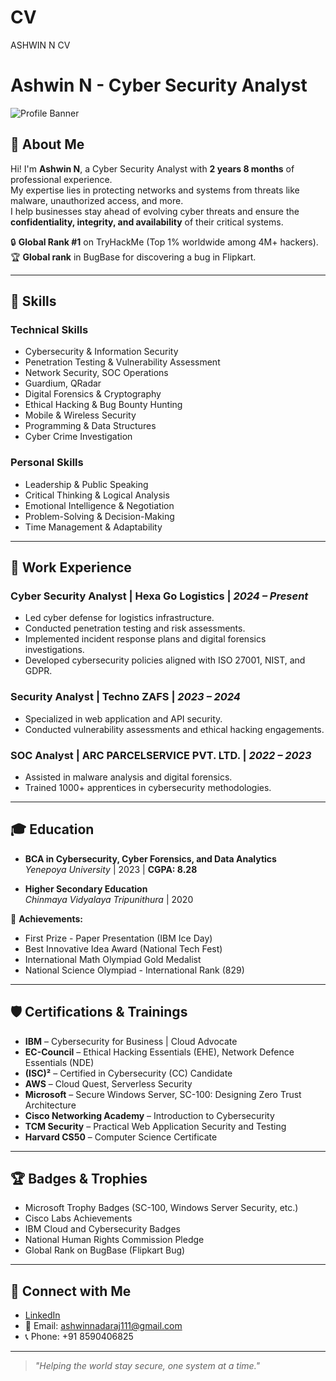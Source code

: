 # CV
ASHWIN N CV

# Ashwin N - Cyber Security Analyst

![Profile Banner](https://via.placeholder.com/1200x300?text=Cyber+Security+Analyst) <!-- Optional: Add a real banner later -->

## 📄 About Me
Hi! I'm **Ashwin N**, a Cyber Security Analyst with **2 years 8 months** of professional experience.  
My expertise lies in protecting networks and systems from threats like malware, unauthorized access, and more.  
I help businesses stay ahead of evolving cyber threats and ensure the **confidentiality, integrity, and availability** of their critical systems.

🔒 **Global Rank #1** on TryHackMe (Top 1% worldwide among 4M+ hackers).  
🏆 **Global rank** in BugBase for discovering a bug in Flipkart.

---

## 🧠 Skills

### Technical Skills
- Cybersecurity & Information Security
- Penetration Testing & Vulnerability Assessment
- Network Security, SOC Operations
- Guardium, QRadar
- Digital Forensics & Cryptography
- Ethical Hacking & Bug Bounty Hunting
- Mobile & Wireless Security
- Programming & Data Structures
- Cyber Crime Investigation

### Personal Skills
- Leadership & Public Speaking
- Critical Thinking & Logical Analysis
- Emotional Intelligence & Negotiation
- Problem-Solving & Decision-Making
- Time Management & Adaptability

---

## 🏢 Work Experience

### Cyber Security Analyst | **Hexa Go Logistics** | *2024 – Present*
- Led cyber defense for logistics infrastructure.
- Conducted penetration testing and risk assessments.
- Implemented incident response plans and digital forensics investigations.
- Developed cybersecurity policies aligned with ISO 27001, NIST, and GDPR.

### Security Analyst | **Techno ZAFS** | *2023 – 2024*
- Specialized in web application and API security.
- Conducted vulnerability assessments and ethical hacking engagements.

### SOC Analyst | **ARC PARCELSERVICE PVT. LTD.** | *2022 – 2023*
- Assisted in malware analysis and digital forensics.
- Trained 1000+ apprentices in cybersecurity methodologies.

---

## 🎓 Education

- **BCA in Cybersecurity, Cyber Forensics, and Data Analytics**  
  *Yenepoya University* | 2023 | **CGPA: 8.28**

- **Higher Secondary Education**  
  *Chinmaya Vidyalaya Tripunithura* | 2020

🏅 **Achievements:**
- First Prize - Paper Presentation (IBM Ice Day)
- Best Innovative Idea Award (National Tech Fest)
- International Math Olympiad Gold Medalist
- National Science Olympiad - International Rank (829)

---

## 🛡️ Certifications & Trainings

- **IBM** – Cybersecurity for Business | Cloud Advocate
- **EC-Council** – Ethical Hacking Essentials (EHE), Network Defence Essentials (NDE)
- **(ISC)²** – Certified in Cybersecurity (CC) Candidate
- **AWS** – Cloud Quest, Serverless Security
- **Microsoft** – Secure Windows Server, SC-100: Designing Zero Trust Architecture
- **Cisco Networking Academy** – Introduction to Cybersecurity
- **TCM Security** – Practical Web Application Security and Testing
- **Harvard CS50** – Computer Science Certificate

---

## 🏆 Badges & Trophies

- Microsoft Trophy Badges (SC-100, Windows Server Security, etc.)
- Cisco Labs Achievements
- IBM Cloud and Cybersecurity Badges
- National Human Rights Commission Pledge
- Global Rank on BugBase (Flipkart Bug)

---

## 🔗 Connect with Me
- [LinkedIn](https://www.linkedin.com/in/ashwin-n-01b1a621a)
- 📧 Email: ashwinnadaraj111@gmail.com
- 📞 Phone: +91 8590406825

---

> *"Helping the world stay secure, one system at a time."*
